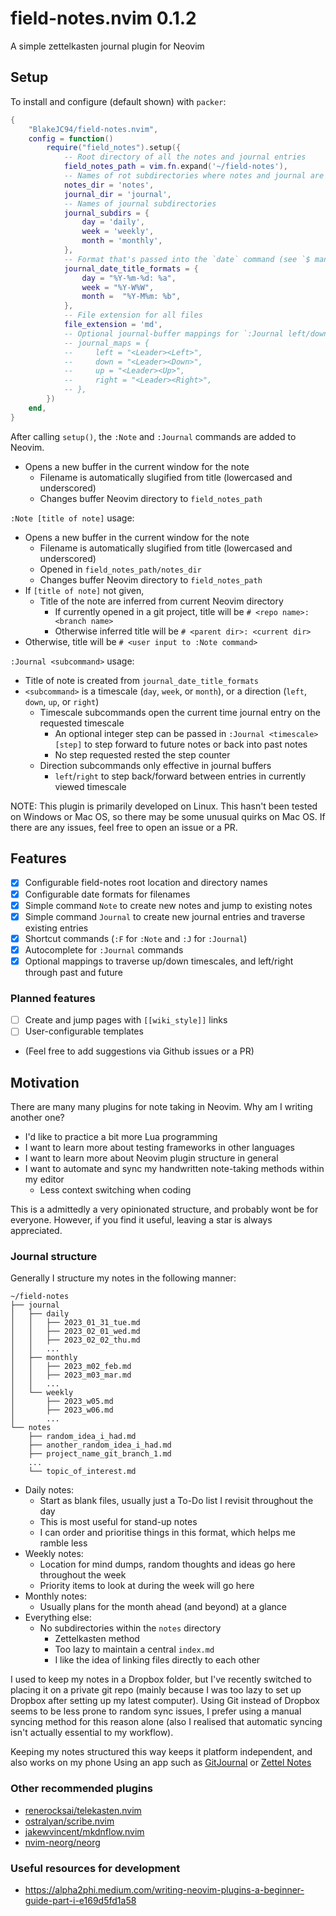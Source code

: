 # field-notes.nvim 0.1.2
A simple zettelkasten journal plugin for Neovim

## Setup

To install and configure (default shown) with `packer`:
```lua
{
    "BlakeJC94/field-notes.nvim",
    config = function()
        require("field_notes").setup({
            -- Root directory of all the notes and journal entries
            field_notes_path = vim.fn.expand('~/field-notes'),
            -- Names of rot subdirectories where notes and journal are located
            notes_dir = 'notes',
            journal_dir = 'journal',
            -- Names of journal subdirectories
            journal_subdirs = {
                day = 'daily',
                week = 'weekly',
                month = 'monthly',
            },
            -- Format that's passed into the `date` command (see `$ man date` for details)
            journal_date_title_formats = {
                day = "%Y-%m-%d: %a",
                week = "%Y-W%W",
                month =  "%Y-M%m: %b",
            },
            -- File extension for all files
            file_extension = 'md',
            -- Optional journal-buffer mappings for `:Journal left/down/up/right`
            -- journal_maps = {
            --     left = "<Leader><Left>",
            --     down = "<Leader><Down>",
            --     up = "<Leader><Up>",
            --     right = "<Leader><Right>",
            -- },
        })
    end,
}
```

After calling `setup()`, the `:Note` and `:Journal` commands are added to Neovim.
- Opens a new buffer in the current window for the note
    - Filename is automatically slugified from title (lowercased and underscored)
    - Changes buffer Neovim directory to `field_notes_path`

`:Note [title of note]` usage:
- Opens a new buffer in the current window for the note
    - Filename is automatically slugified from title (lowercased and underscored)
    - Opened in `field_notes_path/notes_dir`
    - Changes buffer Neovim directory to `field_notes_path`
- If `[title of note]` not given,
    - Title of the note are inferred from current Neovim directory
        - If currently opened in a git project, title will be `# <repo name>: <branch name>`
        - Otherwise inferred title will be `# <parent dir>: <current dir>`
- Otherwise, title will be `# <user input to :Note command>`

`:Journal <subcommand>` usage:
- Title of note is created from `journal_date_title_formats`
- `<subcommand>` is a timescale (`day`, `week`, or `month`), or a direction (`left`, `down`, `up`,
  or `right`)
    - Timescale subcommands open the current time journal entry on the requested timescale
        - An optional integer step can be passed in `:Journal <timescale> [step]` to step forward to
          future notes or back into past notes
        - No step requested rested the step counter
    - Direction subcommands only effective in journal buffers
        - `left`/`right` to step back/forward between entries in currently viewed timescale

NOTE: This plugin is primarily developed on Linux. This hasn't been tested on Windows or Mac OS, so
there may be some unusual quirks on Mac OS. If there are any issues, feel free to open an issue or a
PR.

## Features
- [X] Configurable field-notes root location and directory names
- [X] Configurable date formats for filenames
- [X] Simple command `Note` to create new notes and jump to existing notes
- [X] Simple command `Journal` to create new journal entries and traverse existing entries
- [X] Shortcut commands (`:F` for `:Note` and `:J` for `:Journal`)
- [X] Autocomplete for `:Journal` commands
- [X] Optional mappings to traverse up/down timescales, and left/right through past and future

### Planned features
- [ ] Create and jump pages with `[[wiki_style]]` links
- [ ] User-configurable templates
- (Feel free to add suggestions via Github issues or a PR)


## Motivation
There are many many plugins for note taking in Neovim. Why am I writing another one?

- I'd like to practice a bit more Lua programming
- I want to learn more about testing frameworks in other languages
- I want to learn more about Neovim plugin structure in general
- I want to automate and sync my handwritten note-taking methods within my editor
    - Less context switching when coding

This is a admittedly a very opinionated structure, and probably wont be for everyone. However, if
you find it useful, leaving a star is always appreciated.

### Journal structure
Generally I structure my notes in the following manner:
```
~/field-notes
├── journal
│   ├── daily
│   │   ├── 2023_01_31_tue.md
│   │   ├── 2023_02_01_wed.md
│   │   ├── 2023_02_02_thu.md
│   │   ...
│   ├── monthly
│   │   ├── 2023_m02_feb.md
│   │   ├── 2023_m03_mar.md
│   │   ...
│   └── weekly
│       ├── 2023_w05.md
│       ├── 2023_w06.md
│       ...
└── notes
    ├── random_idea_i_had.md
    ├── another_random_idea_i_had.md
    ├── project_name_git_branch_1.md
    ...
    └── topic_of_interest.md
```

* Daily notes:
    * Start as blank files, usually just a To-Do list I revisit throughout the day
    * This is most useful for stand-up notes
    * I can order and prioritise things in this format, which helps me ramble less
* Weekly notes:
    * Location for mind dumps, random thoughts and ideas go here throughout the week
    * Priority items to look at during the week will go here
* Monthly notes:
    * Usually plans for the month ahead (and beyond) at a glance
* Everything else:
    * No subdirectories within the `notes` directory
        * Zettelkasten method
        * Too lazy to maintain a central `index.md`
        * I like the idea of linking files directly to each other

I used to keep my notes in a Dropbox folder, but I've recently switched to placing it on a private
git repo (mainly because I was too lazy to set up Dropbox after setting up my latest computer).
Using Git instead of Dropbox seems to be less prone to random sync issues, I prefer using a manual
syncing method for this reason alone (also I realised that automatic syncing isn't actually
essential to my workflow).

Keeping my notes structured this way keeps it platform independent, and also works on my phone Using
an app such as [GitJournal](https://gitjournal.io/) or [Zettel Notes](https://znotes.thedoc.eu.org/)

### Other recommended plugins
- [renerocksai/telekasten.nvim](https://github.com/renerocksai/telekasten.nvim)
- [ostralyan/scribe.nvim](https://github.com/ostralyan/scribe.nvim)
- [jakewvincent/mkdnflow.nvim](https://github.com/jakewvincent/mkdnflow.nvim)
- [nvim-neorg/neorg](https://github.com/nvim-neorg/neorg)

### Useful resources for development
- https://alpha2phi.medium.com/writing-neovim-plugins-a-beginner-guide-part-i-e169d5fd1a58

